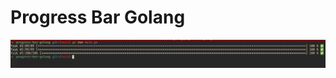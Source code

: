 # Progress Bar Golang

<p align="center">
  <a href="imgs/progress-bar.png">
    <img src="imgs/progress-bar.png" alt="Progress Bar Golang"/>
  </a>
</p>
